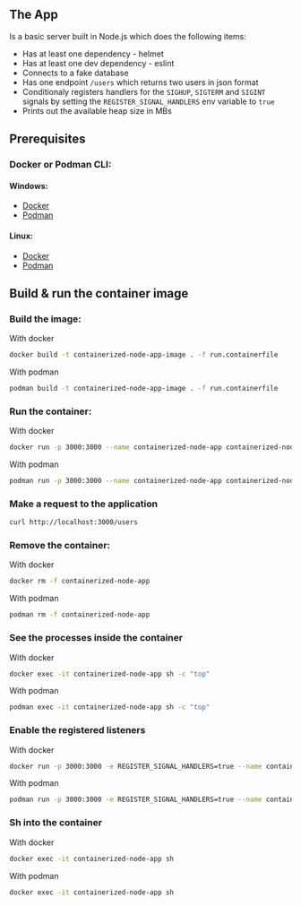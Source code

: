 ## The App

Is a basic server built in Node.js which does the following items:

- Has at least one dependency - helmet
- Has at least one dev dependency - eslint
- Connects to a fake database
- Has one endpoint `/users` which returns two users in json format
- Conditionaly registers handlers for the `SIGHUP`, `SIGTERM` and `SIGINT` signals by setting the `REGISTER_SIGNAL_HANDLERS` env variable to `true`
- Prints out the available heap size in MBs

## Prerequisites

### Docker or Podman CLI:

#### Windows:

- [Docker](https://docs.docker.com/desktop/install/windows-install/)
- [Podman](https://github.com/containers/podman/blob/main/docs/tutorials/podman-for-windows.md)

#### Linux:

- [Docker](https://docs.docker.com/desktop/install/linux-install/)
- [Podman](https://podman.io/docs/installation#installing-on-linux)

## Build & run the container image

### Build the image:

With docker

```bash
docker build -t containerized-node-app-image . -f run.containerfile
```

With podman

```bash
podman build -t containerized-node-app-image . -f run.containerfile
```

### Run the container:

With docker

```sh
docker run -p 3000:3000 --name containerized-node-app containerized-node-app-image
```

With podman

```sh
podman run -p 3000:3000 --name containerized-node-app containerized-node-app-image
```

### Make a request to the application

```bash
curl http://localhost:3000/users
```

### Remove the container:

With docker

```sh
docker rm -f containerized-node-app
```

With podman

```sh
podman rm -f containerized-node-app
```

### See the processes inside the container

With docker

```sh
docker exec -it containerized-node-app sh -c "top"
```

With podman

```sh
podman exec -it containerized-node-app sh -c "top"
```

### Enable the registered listeners

With docker

```sh
docker run -p 3000:3000 -e REGISTER_SIGNAL_HANDLERS=true --name containerized-node-app containerized-node-app
```

With podman

```sh
podman run -p 3000:3000 -e REGISTER_SIGNAL_HANDLERS=true --name containerized-node-app containerized-node-app
```

### Sh into the container

With docker

```sh
docker exec -it containerized-node-app sh
```

With podman

```sh
docker exec -it containerized-node-app sh
```
